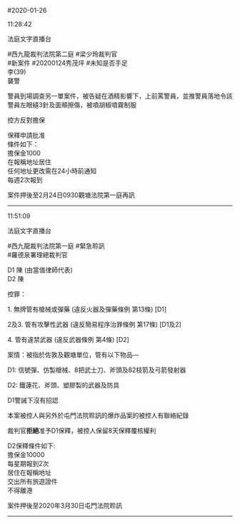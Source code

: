 #2020-01-26


11:28:42

法庭文字直播台

\#西九龍裁判法院第二庭 \#梁少玲裁判官  
\#新案件 \#20200124秀茂坪 \#未知是否手足  
李(39)  
襲警  
  
警員到場調查另一單案件，被告疑在酒精影響下，上前罵警員，並推警員落地令該警員左眼縫3針及面頰擦傷，被噴胡椒噴霧制服  
  
控方反對擔保  
  
保釋申請批准  
條件如下：  
擔保金1000  
在報稱地址居住  
任何地址更改需在24小時前通知  
每週2次報到  
  
案件押後至2月24日0930觀塘法院第一庭再訊

---
      
11:51:09

法庭文字直播台

\#西九龍裁判法院第一庭 \#緊急聆訊  
\#羅德泉署理總裁判官  
  
D1 陳 (由當值律師代表)  
D2 陳  
  
  
控罪：  
  
1\. 無牌管有槍械或彈藥 (違反火器及彈藥條例 第13條) \[D1\]  
  
2及3. 管有攻擊性武器 (違反簡易程序治罪條例 第17條) \[D1及2\]  
  
4\. 管有違禁武器 (違反武器條例 第4條) \[D2\]  
  
  
案情：被指於佐敦及觀塘單位，管有以下物品—  
  
D1: 信號彈、仿製槍械、8把武士刀、斧頭及82枝箭及弓箭發射器  
  
D2: 鐵蓮花、斧頭、塑膠製的武器及防具  
  
D1警誡下沒有招認  
  
本案被控人與另外於屯門法院聆訊的爆炸品案的被控人有聯絡紀錄  
  
裁判官**拒絕**准予D1保釋，被控人保留8天保釋覆核權利  
  
D2保釋條件如下:  
擔保金10000  
每星期報到2次  
居住在報稱地址  
交出所有旅遊證件  
不得離港  
  
案件押後至2020年3月30日屯門法院聆訊

---
      